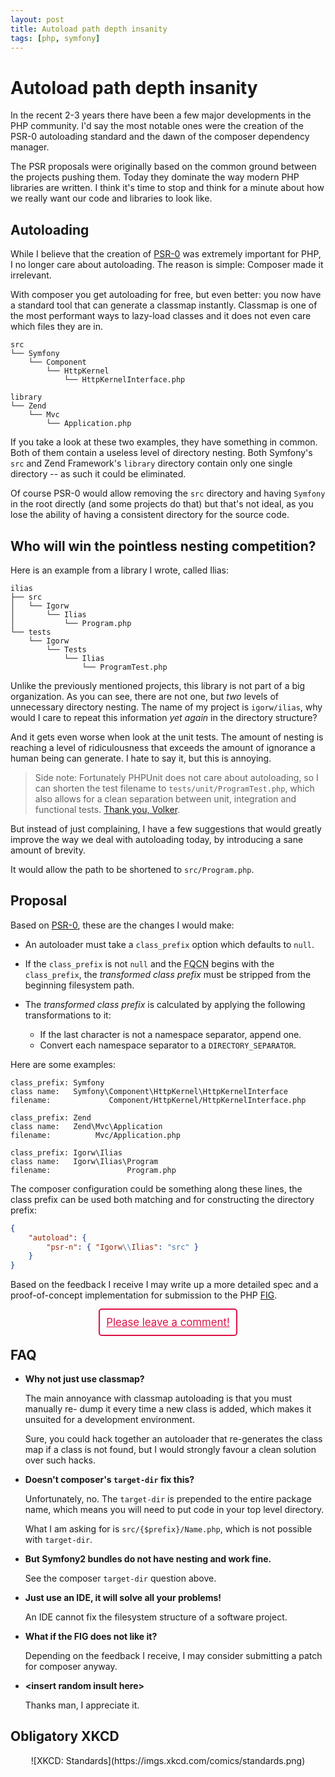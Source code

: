 ```yaml
---
layout: post
title: Autoload path depth insanity
tags: [php, symfony]
---
```


# Autoload path depth insanity

In the recent 2-3 years there have been a few major developments in the PHP
community. I'd say the most notable ones were the creation of the PSR-0
autoloading standard and the dawn of the composer dependency manager.

The PSR proposals were originally based on the common ground between the
projects pushing them. Today they dominate the way modern PHP libraries are
written. I think it's time to stop and think for a minute about how we really
want our code and libraries to look like.

## Autoloading

While I believe that the creation of
[PSR-0](https://github.com/php-fig/fig-standards/blob/master/accepted/PSR-0.md)
was extremely important for PHP, I no longer care about autoloading. The reason
is simple: Composer made it irrelevant.

With composer you get autoloading for free, but even better: you now have a
standard tool that can generate a classmap instantly. Classmap is one of the
most performant ways to lazy-load classes and it does not even care which
files they are in.

    src
    └── Symfony
        └── Component
            └── HttpKernel
                └── HttpKernelInterface.php

    library
    └── Zend
        └── Mvc
            └── Application.php

If you take a look at these two examples, they have something in common. Both
of them contain a useless level of directory nesting. Both Symfony's `src` and
Zend Framework's `library` directory contain only one single directory -- as
such it could be eliminated.

Of course PSR-0 would allow removing the `src` directory and having `Symfony`
in the root directly (and some projects do that) but that's not ideal, as you
lose the ability of having a consistent directory for the source code.

## Who will win the pointless nesting competition?

Here is an example from a library I wrote, called Ilias:

    ilias
    ├── src
    │   └── Igorw
    │       └── Ilias
    │           └── Program.php
    └── tests
        └── Igorw
            └── Tests
                └── Ilias
                    └── ProgramTest.php

Unlike the previously mentioned projects, this library is not part of a big
organization. As you can see, there are not one, but *two* levels of
unnecessary directory nesting. The name of my project is `igorw/ilias`, why
would I care to repeat this information *yet again* in the directory
structure?

And it gets even worse when look at the unit tests. The amount of nesting is
reaching a level of ridiculousness that exceeds the amount of ignorance a
human being can generate. I hate to say it, but this is annoying.

> Side note: Fortunately PHPUnit does not care about autoloading, so I can
> shorten the test filename to `tests/unit/ProgramTest.php`, which also allows
> for a clean separation between unit, integration and functional tests.
> [Thank you, Volker](https://twitter.com/__edorian).

But instead of just complaining, I have a few suggestions that would greatly
improve the way we deal with autoloading today, by introducing a sane amount
of brevity.

It would allow the path to be shortened to `src/Program.php`.

## Proposal

Based on [PSR-0](https://github.com/php-fig/fig-standards/blob/master/accepted/PSR-0.md),
these are the changes I would make:

* An autoloader must take a `class_prefix` option which defaults to `null`.

* If the `class_prefix` is not `null` and the <abbr title="Fully-qualified
  class name">FQCN</abbr> begins with the `class_prefix`, the *transformed
  class prefix* must be stripped from the beginning filesystem path.

* The *transformed class prefix* is calculated by applying the following
  transformations to it:

  * If the last character is not a namespace separator, append one.
  * Convert each namespace separator to a `DIRECTORY_SEPARATOR`.

Here are some examples:

    class_prefix: Symfony
    class name:   Symfony\Component\HttpKernel\HttpKernelInterface
    filename:             Component/HttpKernel/HttpKernelInterface.php

    class_prefix: Zend
    class name:   Zend\Mvc\Application
    filename:          Mvc/Application.php

    class_prefix: Igorw\Ilias
    class name:   Igorw\Ilias\Program
    filename:                 Program.php

The composer configuration could be something along these lines, the class
prefix can be used both matching and for constructing the directory prefix:

~~~json
{
    "autoload": {
        "psr-n": { "Igorw\\Ilias": "src" }
    }
}
~~~

Based on the feedback I receive I may write up a more detailed spec and a
proof-of-concept implementation for submission to the PHP
[FIG](http://www.php-fig.org/).

<center style="margin-top: 25px;">
    <big>
        <a  href="https://gist.github.com/4600419"
            style="background: white; border: 2px #d14 solid; border-radius: 5px; padding: 10px; color: #d14;">
            Please leave a comment!
        </a>
    </big>
</center>

## FAQ

* **Why not just use classmap?**

  The main annoyance with classmap autoloading is that you must manually re-
  dump it every time a new class is added, which makes it unsuited for a
  development environment.

  Sure, you could hack together an autoloader that re-generates the class map
  if a class is not found, but I would strongly favour a clean solution over
  such hacks.

* **Doesn't composer's `target-dir` fix this?**

  Unfortunately, no. The `target-dir` is prepended to the entire package name,
  which means you will need to put code in your top level directory.

  What I am asking for is `src/{$prefix}/Name.php`, which is not possible with
  `target-dir`.

* **But Symfony2 bundles do not have nesting and work fine.**

  See the composer `target-dir` question above.

* **Just use an IDE, it will solve all your problems!**

  An IDE cannot fix the filesystem structure of a software project.

* **What if the FIG does not like it?**

  Depending on the feedback I receive, I may consider submitting a patch for
  composer anyway.

* **&lt;insert random insult here&gt;**

  Thanks man, I appreciate it.

## Obligatory XKCD

<center>
    ![XKCD: Standards](https://imgs.xkcd.com/comics/standards.png)
</center>
